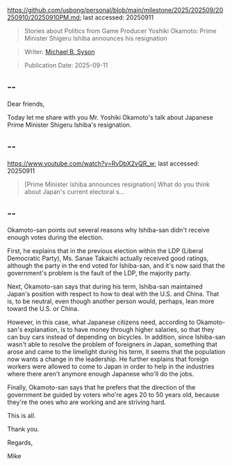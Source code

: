 https://github.com/usbong/personal/blob/main/milestone/2025/202509/20250910/20250910PM.md; last accessed: 20250911

> Stories about Politics from Game Producer Yoshiki Okamoto: Prime Minister Shigeru Ishiba announces his resignation

> Writer: [Michael B. Syson](https://www.linkedin.com/in/michaelsyson/)

> Publication Date: 2025-09-11

## --

Dear friends,

Today let me share with you Mr. Yoshiki Okamoto's talk about Japanese Prime Minister Shigeru Ishiba's resignation.

## --

https://www.youtube.com/watch?v=RvDbX2vQR_w; last accessed: 20250911

> [Prime Minister Ishiba announces resignation] What do you think about Japan's current electoral s...

## --

Okamoto-san points out several reasons why Ishiba-san didn't receive enough votes during the election.

First, he explains that in the previous election within the LDP (Liberal Democratic Party), Ms. Sanae Takaichi actually received good ratings, although the party in the end voted for Ishiba-san, and it's now said that the government's problem is the fault of the LDP, the majority party.

Next, Okamoto-san says that during his term, Ishiba-san maintained Japan's position with respect to how to deal with the U.S. and China. That is, to be neutral, even though another person would, perhaps, lean more toward the U.S. or China.

However, in this case, what Japanese citizens need, according to Okamoto-san's explanation, is to have money through higher salaries, so that they can buy cars instead of depending on bicycles. In addition, since Ishiba-san wasn't able to resolve the problem of foreigners in Japan, something that arose and came to the limelight during his term, it seems that the population now wants a change in the leadership. He further explains that foreign workers were allowed to come to Japan in order to help in the industries where there aren't anymore enough Japanese who'll do the jobs.

Finally, Okamoto-san says that he prefers that the direction of the government be guided by voters who're ages 20 to 50 years old, because they're the ones who are working and are striving hard.

This is all.

Thank you.

Regards,

Mike